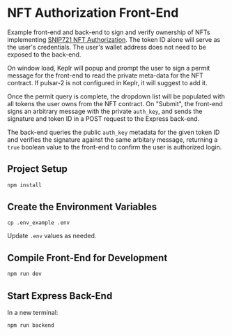# NFT Authorization Front-End

Example front-end and back-end to sign and verify ownership of NFTs implementing [SNIP721 NFT Authorization](https://github.com/zorostang/nft-authorization). The token ID alone will serve as the user's credentials. The user's wallet address does not need to be exposed to the back-end.

On window load, Keplr will popup and prompt the user to sign a permit message for the front-end to read the private meta-data for the NFT contract. If pulsar-2 is not configured in Keplr, it will suggest to add it.

Once the permit query is complete, the dropdown list will be populated with all tokens the user owns from the NFT contract. On "Submit", the front-end signs an arbitrary message with the private `auth_key`, and sends the signature and token ID in a POST request to the Express back-end.

The back-end queries the public `auth_key` metadata for the given token ID and verifies the signature against the same arbitary message, returning a `true` boolean value to the front-end to confirm the user is authorized login.

## Project Setup

```sh
npm install
```

## Create the Environment Variables

```text
cp .env_example .env
```

Update `.env` values as needed.

## Compile Front-End for Development

```sh
npm run dev
```

## Start Express Back-End

In a new terminal:

```sh
npm run backend
```
